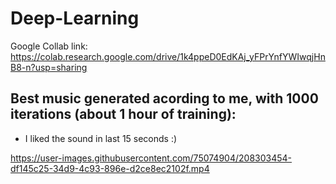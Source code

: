 # Deep-Learning
Google Collab link: https://colab.research.google.com/drive/1k4ppeD0EdKAj_yFPrYnfYWIwqjHnB8-n?usp=sharing
## Best music generated acording to me, with 1000 iterations (about 1 hour of training):
- I liked the sound in last 15 seconds :)

https://user-images.githubusercontent.com/75074904/208303454-df145c25-34d9-4c93-896e-d2ce8ec2102f.mp4

